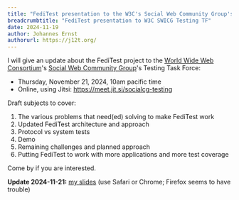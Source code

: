 ```yaml
---
title: "FediTest presentation to the W3C's Social Web Community Group's Testing Task Force"
breadcrumbtitle: "FediTest presentation to W3C SWICG Testing TF"
date: 2024-11-19
author: Johannes Ernst
authorurl: https://j12t.org/
---
```


I will give an update about the FediTest project to the [World Wide Web Consortium](https://w3.org/)'s
[Social Web Community Group](https://www.w3.org/groups/cg/socialcg/)'s Testing Task Force:

* Thursday, November 21, 2024, 10am pacific time
* Online, using Jitsi: https://meet.jit.si/socialcg-testing

Draft subjects to cover:

1. The various problems that need(ed) solving to make FediTest work
1. Updated FediTest architecture and approach
1. Protocol vs system tests
1. Demo
1. Remaining challenges and planned approach
1. Putting FediTest to work with more applications and more test coverage

Come by if you are interested.

**Update 2024-11-21:** [my slides](/slides/2024-11-21-socialcg-testing/) (use Safari
or Chrome; Firefox seems to have trouble)